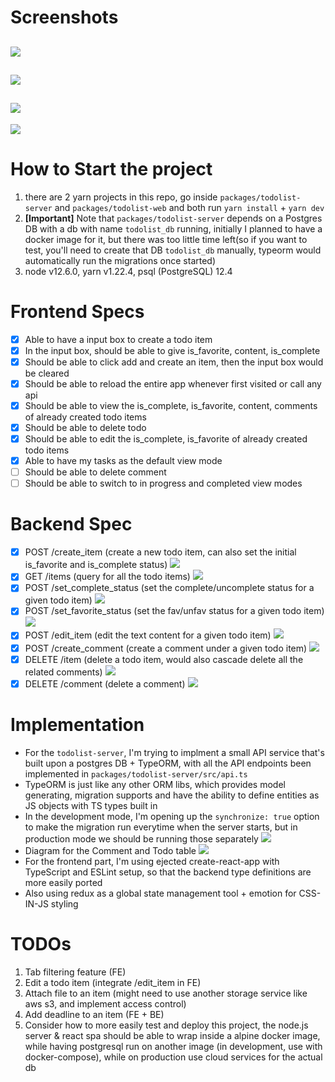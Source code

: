 # Screenshots

## ![](https://i.imgur.com/9Niq80f.png)

## ![](https://i.imgur.com/j8T7hll.png)

## ![](https://i.imgur.com/GFA0mTq.png)

![](https://i.imgur.com/cwvIEgx.png)

# How to Start the project

1. there are 2 yarn projects in this repo, go inside `packages/todolist-server` and `packages/todolist-web` and both run `yarn install` + `yarn dev`
2. **[Important]** Note that `packages/todolist-server` depends on a Postgres DB with a db with name `todolist_db` running, initially I planned to have a docker image for it, but there was too little time left(so if you want to test, you'll need to create that DB `todolist_db` manually, typeorm would automatically run the migrations once started)
3. node v12.6.0, yarn v1.22.4, psql (PostgreSQL) 12.4

# Frontend Specs

- [x] Able to have a input box to create a todo item
- [x] In the input box, should be able to give is_favorite, content, is_complete
- [x] Should be able to click add and create an item, then the input box would be cleared
- [x] Should be able to reload the entire app whenever first visited or call any api
- [x] Should be able to view the is_complete, is_favorite, content, comments of already created todo items
- [x] Should be able to delete todo
- [x] Should be able to edit the is_complete, is_favorite of already created todo items
- [x] Able to have my tasks as the default view mode
- [ ] Should be able to delete comment
- [ ] Should be able to switch to in progress and completed view modes

# Backend Spec

- [x] POST /create_item (create a new todo item, can also set the initial is_favorite and is_complete status)
      ![](https://i.imgur.com/4mi6YW8.png)
- [x] GET /items (query for all the todo items)
      ![](https://i.imgur.com/gVFlwlp.png)
- [x] POST /set_complete_status (set the complete/uncomplete status for a given todo item)
      ![](https://i.imgur.com/8UUZOFF.png)
- [x] POST /set_favorite_status (set the fav/unfav status for a given todo item)
      ![](https://i.imgur.com/GzhlEjN.png)
- [x] POST /edit_item (edit the text content for a given todo item)
      ![](https://i.imgur.com/vzza37p.png)
- [x] POST /create_comment (create a comment under a given todo item)
      ![](https://i.imgur.com/RpIPa2e.png)
- [x] DELETE /item (delete a todo item, would also cascade delete all the related comments)
      ![](https://i.imgur.com/xaPOY62.png)
- [x] DELETE /comment (delete a comment)
      ![](https://i.imgur.com/r7hV1sT.png)

# Implementation

- For the `todolist-server`, I'm trying to implment a small API service that's built upon a postgres DB + TypeORM, with all the API endpoints been implemented in `packages/todolist-server/src/api.ts`
- TypeORM is just like any other ORM libs, which provides model generating, migration supports and have the ability to define entities as JS objects with TS types built in
- In the development mode, I'm opening up the `synchronize: true` option to make the migration run everytime when the server starts, but in production mode we should be running those separately
  ![](https://i.imgur.com/W8c0TwG.png)
- Diagram for the Comment and Todo table
  ![](https://i.imgur.com/xhDfIEz.png)
- For the frontend part, I'm using ejected create-react-app with TypeScript and ESLint setup, so that the backend type definitions are more easily ported
- Also using redux as a global state management tool + emotion for CSS-IN-JS styling

# TODOs
1. Tab filtering feature (FE)
2. Edit a todo item (integrate /edit_item in FE)
3. Attach file to an item (might need to use another storage service like aws s3, and implement access control)
4. Add deadline to an item (FE + BE)
5. Consider how to more easily test and deploy this project, the node.js server & react spa should be able to wrap inside a alpine docker image, while having postgresql run on another image (in development, use with docker-compose), while on production use cloud services for the actual db
